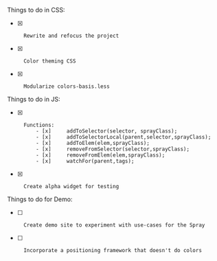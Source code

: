 Things to do in CSS:
- [x]       Rewrite and refocus the project
- [x]       Color theming CSS
- [x]       Modularize colors-basis.less

Things to do in JS:
- [x]       Functions:
            - [x]     addToSelector(selector, sprayClass);
            - [x]     addToSelectorLocal(parent,selector,sprayClass);
            - [x]     addToElem(elem,sprayClass);
            - [x]     removeFromSelector(selector,sprayClass);
            - [x]     removeFromElem(elem,sprayClass);
            - [x]     watchFor(parent,tags);

- [x]       Create alpha widget for testing

Things to do for Demo:
- [ ]       Create demo site to experiment with use-cases for the Spray
- [ ]       Incorporate a positioning framework that doesn't do colors
